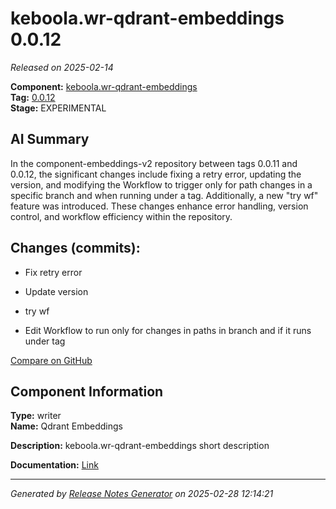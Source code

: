# keboola.wr-qdrant-embeddings 0.0.12

_Released on 2025-02-14_

**Component:** [keboola.wr-qdrant-embeddings](https://github.com/keboola/component-embeddings-v2)  
**Tag:** [0.0.12](https://github.com/keboola/component-embeddings-v2/releases/tag/0.0.12)  
**Stage:** EXPERIMENTAL  


## AI Summary
In the component-embeddings-v2 repository between tags 0.0.11 and 0.0.12, the significant changes include fixing a retry error, updating the version, and modifying the Workflow to trigger only for path changes in a specific branch and when running under a tag. Additionally, a new "try wf" feature was introduced. These changes enhance error handling, version control, and workflow efficiency within the repository.



## Changes (commits):


- Fix retry error 
  



- Update version 
  



- try wf 
  



- Edit Workflow to run only for changes in paths in branch and if it runs under tag 
  



[Compare on GitHub](https://github.com/component-embeddings-v2/compare/0.0.11...0.0.12)



## Component Information
**Type:** writer  
**Name:** Qdrant Embeddings  

**Description:** keboola.wr-qdrant-embeddings short description  


**Documentation:** [Link](https://github.com/keboola/component-embeddings-v2/blob/master/README.md)  



---
_Generated by [Release Notes Generator](https://github.com/keboola/release-notes-generator) on 2025-02-28 12:14:21_ 